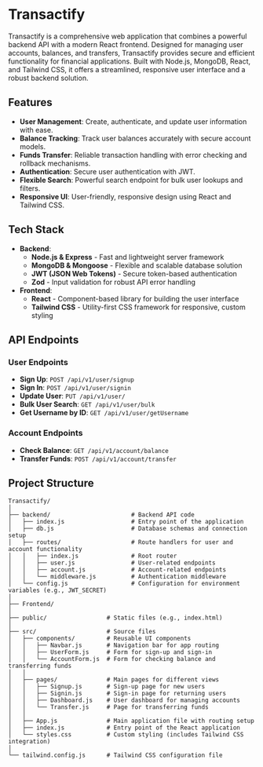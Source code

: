 # Transactify

Transactify is a comprehensive web application that combines a powerful backend API with a modern React frontend. Designed for managing user accounts, balances, and transfers, Transactify provides secure and efficient functionality for financial applications. Built with Node.js, MongoDB, React, and Tailwind CSS, it offers a streamlined, responsive user interface and a robust backend solution.

## Features

- **User Management**: Create, authenticate, and update user information with ease.
- **Balance Tracking**: Track user balances accurately with secure account models.
- **Funds Transfer**: Reliable transaction handling with error checking and rollback mechanisms.
- **Authentication**: Secure user authentication with JWT.
- **Flexible Search**: Powerful search endpoint for bulk user lookups and filters.
- **Responsive UI**: User-friendly, responsive design using React and Tailwind CSS.

## Tech Stack

- **Backend**:
  - **Node.js & Express** - Fast and lightweight server framework
  - **MongoDB & Mongoose** - Flexible and scalable database solution
  - **JWT (JSON Web Tokens)** - Secure token-based authentication
  - **Zod** - Input validation for robust API error handling
- **Frontend**:
  - **React** - Component-based library for building the user interface
  - **Tailwind CSS** - Utility-first CSS framework for responsive, custom styling
 
 ## API Endpoints

### User Endpoints
- **Sign Up**: `POST /api/v1/user/signup`
- **Sign In**: `POST /api/v1/user/signin`
- **Update User**: `PUT /api/v1/user/`
- **Bulk User Search**: `GET /api/v1/user/bulk`
- **Get Username by ID**: `GET /api/v1/user/getUsername`

### Account Endpoints
- **Check Balance**: `GET /api/v1/account/balance`
- **Transfer Funds**: `POST /api/v1/account/transfer`

## Project Structure

```plaintext
Transactify/
│
├── backend/                       # Backend API code
│   ├── index.js                   # Entry point of the application
│   ├── db.js                      # Database schemas and connection setup
│   ├── routes/                    # Route handlers for user and account functionality
│   │   ├── index.js               # Root router
│   │   ├── user.js                # User-related endpoints
│   │   ├── account.js             # Account-related endpoints
│   │   └── middleware.js          # Authentication middleware
│   └── config.js                  # Configuration for environment variables (e.g., JWT_SECRET)
│
├── Frontend/
│
├── public/                 # Static files (e.g., index.html)
│
├── src/                    # Source files
│   ├── components/         # Reusable UI components
│   │   ├── Navbar.js       # Navigation bar for app routing
│   │   ├── UserForm.js     # Form for sign-up and sign-in
│   │   └── AccountForm.js  # Form for checking balance and transferring funds
│   │
│   ├── pages/              # Main pages for different views
│   │   ├── Signup.js       # Sign-up page for new users
│   │   ├── Signin.js       # Sign-in page for returning users
│   │   ├── Dashboard.js    # User dashboard for managing accounts
│   │   └── Transfer.js     # Page for transferring funds
│   │
│   ├── App.js              # Main application file with routing setup
│   ├── index.js            # Entry point of the React application
│   └── styles.css          # Custom styling (includes Tailwind CSS integration)
│
└── tailwind.config.js      # Tailwind CSS configuration file
